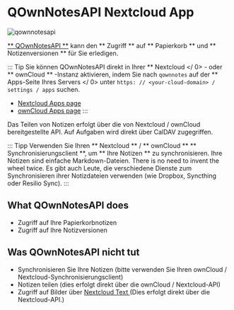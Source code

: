 # QOwnNotesAPI Nextcloud App


![qownnotesapi](/img/qownnotesapi.png)

[** QOwnNotesAPI **](https://github.com/pbek/qownnotesapi) kann den ** Zugriff ** auf ** Papierkorb ** und ** Notizenversionen ** für Sie erledigen.

::: Tip Sie können QOwnNotesAPI direkt in Ihrer ** Nextcloud </ 0> - oder ** ownCloud ** -Instanz aktivieren, indem Sie nach ` qownnotes ` auf der ** Apps-Seite Ihres Servers </ 0> unter ` https: // <your-cloud-domain> / settings / apps ` suchen.</p>

- [Nextcloud Apps page](https://apps.nextcloud.com/apps/qownnotesapi)
- [ownCloud Apps page](https://marketplace.owncloud.com/apps/qownnotesapi) :::

Das Teilen von Notizen erfolgt über die von Nextcloud / ownCloud bereitgestellte API. Auf Aufgaben wird direkt über CalDAV zugegriffen.

::: Tipp Verwenden Sie Ihren ** Nextcloud ** / ** ownCloud ** ** Synchronisierungsclient **, um ** Ihre Notizen ** zu synchronisieren. Ihre Notizen sind einfache Markdown-Dateien. There is no need to invent the wheel twice. Es gibt auch Leute, die verschiedene Dienste zum Synchronisieren ihrer Notizdateien verwenden (wie Dropbox, Syncthing oder Resilio Sync). :::

## What QOwnNotesAPI does

- Zugriff auf Ihre Papierkorbnotizen
- Zugriff auf Ihre Notizversionen

## Was QOwnNotesAPI nicht tut

- Synchronisieren Sie Ihre Notizen (bitte verwenden Sie Ihren ownCloud / Nextcloud-Synchronisierungsclient)
- Notizen teilen (dies erfolgt direkt über die ownCloud / Nextcloud-API)
- Zugriff auf Bilder über [ Nextcloud Text ](https://github.com/nextcloud/text) (Dies erfolgt direkt über die Nextcloud-API.)
